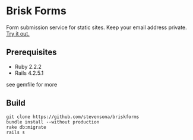 # Brisk Forms

Form submission service for static sites. Keep your email address private. [Try it out.](http://young-retreat-61807.herokuapp.com)

## Prerequisites
* Ruby 2.2.2
* Rails 4.2.5.1

see gemfile for more

## Build
```
git clone https://github.com/stevensona/briskforms
bundle install --without production
rake db:migrate
rails s
```
